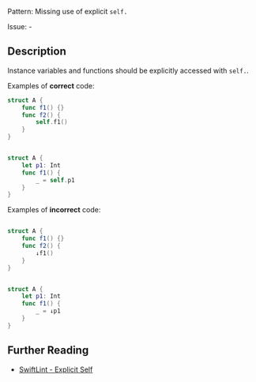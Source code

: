 Pattern: Missing use of explicit `self.`

Issue: -

## Description

Instance variables and functions should be explicitly accessed with `self.`.

Examples of **correct** code:
```swift
struct A {
    func f1() {}
    func f2() {
        self.f1()
    }
}


struct A {
    let p1: Int
    func f1() {
        _ = self.p1
    }
}

```
Examples of **incorrect** code:
```swift

struct A {
    func f1() {}
    func f2() {
        ↓f1()
    }
}


struct A {
    let p1: Int
    func f1() {
        _ = ↓p1
    }
}

```

## Further Reading

* [SwiftLint - Explicit Self](https://realm.github.io/SwiftLint/explicit_self.html)